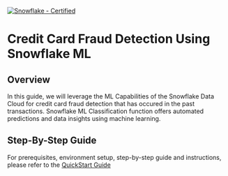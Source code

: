 [![Snowflake - Certified](https://img.shields.io/badge/Snowflake-Certified-2ea44f?style=for-the-badge&logo=snowflake)](https://developers.snowflake.com/solutions/)

# Credit Card Fraud Detection Using Snowflake ML
## Overview
In this guide, we will leverage the ML Capabilities of the Snowflake Data Cloud for credit card fraud detection that has occured in the past transactions. Snowflake ML Classification function offers automated predictions and data insights using machine learning.


## Step-By-Step Guide
For prerequisites, environment setup, step-by-step guide and instructions, please refer to the [QuickStart Guide](https://quickstarts.snowflake.com/guide/credit-card-fraud-detection-using-snowflake-ml/index.html?index=..%2F..index#0)
